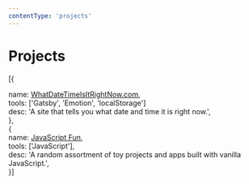 ```yaml
---
contentType: 'projects'
---
```


<h1>Projects</h1>

[{</br>
  <div class="obj-content">
    name: 
      <a target="_blank" rel="noopener noreferrer" href="https://whatdatetimeisitrightnow.com">WhatDateTimeIsItRightNow.com</a>,<br />
    tools: 
      [<span class="green">'Gatsby'</span>, <span class="green">'Emotion'</span>, <span class="green">'localStorage'</span>]</br>
    desc: 
      <span class="yellow">'A site that tells you what date and time it is right now.'</span>,</br>
  </div>
},</br>
{</br>
  <div class="obj-content">
    name: 
      <a target="_blank" rel="noopener noreferrer" href="https://yihwan.github.io/javascript-fun/">JavaScript Fun</a>,<br />
    tools: 
      [<span class="green">'JavaScript'</span>],</br>
    desc: 
      <span class="yellow">'A random assortment of toy projects and apps built with vanilla JavaScript.'</span>,</br>
  </div>
}]